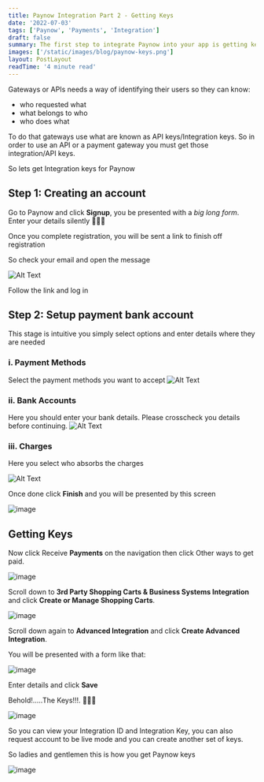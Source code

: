 ```yaml
---
title: Paynow Integration Part 2 - Getting Keys
date: '2022-07-03'
tags: ['Paynow', 'Payments', 'Integration']
draft: false
summary: The first step to integrate Paynow into your app is getting keys. Without the keys you can't accept payments.
images: ['/static/images/blog/paynow-keys.png']
layout: PostLayout
readTime: '4 minute read'
---
```



Gateways or APIs needs a way of identifying their users so they can know:

- who requested what 
- what belongs to who
- who does what 

To do that gateways use what are known as API keys/Integration keys. So in order to use an API or a payment gateway you must get those integration/API keys. 

So lets get Integration keys for Paynow

## Step 1: Creating an account

Go to Paynow and click **Signup**, you be presented with a *big long form*. Enter your details silently 🤣🤣🤣

Once you complete registration, you will be sent a link to finish off registration

So check your email and open the message

![Alt Text](https://dev-to-uploads.s3.amazonaws.com/i/nfmm1ft7qhwql0q1e8ie.png)

Follow the link and log in


## Step 2: Setup payment bank account

This stage is intuitive you simply select options and enter details where they are needed

### i. Payment Methods
Select the payment methods you want to accept
![Alt Text](https://dev-to-uploads.s3.amazonaws.com/i/q3qyz7xofqewjzr2b29e.png)

### ii. Bank Accounts

Here you should enter your bank details. Please crosscheck you details before continuing. 
![Alt Text](https://dev-to-uploads.s3.amazonaws.com/i/7tt9mkxh4y7hjbs98uoh.png)

### iii. Charges
Here you select who absorbs the charges

![Alt Text](https://dev-to-uploads.s3.amazonaws.com/i/sokue7paew30po0824p0.png)


Once done click **Finish** and you will be presented by this screen

![image](https://dev-to-uploads.s3.amazonaws.com/i/94jyivkb86qky214ul29.png)
 


## Getting Keys

Now click Receive **Payments** on the navigation then click Other ways to get paid.

![image](https://dev-to-uploads.s3.amazonaws.com/i/4nnc5wqawqmj8j4ni9cg.png)


Scroll down to **3rd Party Shopping Carts & Business Systems Integration** and click **Create or Manage Shopping Carts**.

![image](https://dev-to-uploads.s3.amazonaws.com/i/il9ned66hmc8wmva44g1.png)

Scroll down again to **Advanced Integration** and click **Create Advanced Integration**.

You will be presented with a form like that:

![image](https://dev-to-uploads.s3.amazonaws.com/i/onjh119au9mu3catrdj3.png)

Enter details and click **Save**

Behold!.....The Keys!!!. 🙌🙌🙌

![image](https://dev-to-uploads.s3.amazonaws.com/i/1iaez6d9abkqiq7ovugt.png)
    
So you can view your Integration ID and Integration Key, you can also request account to be live mode and you can create another set of keys.

So ladies and gentlemen this is how you get Paynow keys

![image](https://dev-to-uploads.s3.amazonaws.com/i/1cvrunpr07e1jlrcyh8t.png)
 

 